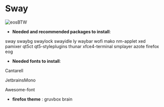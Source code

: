 # Sway

![eosBTW](https://user-images.githubusercontent.com/98311090/154176661-ff18bc49-1b45-43af-9b20-02f38113af76.png)

* **Needed and recommended packages to install**:

sway swaybg swaylock swayidle ly waybar wofi mako nm-applet xed pamixer qt5ct qt5-styleplugins thunar xfce4-terminal smplayer azote firefox eog

* **Needed fonts to install**:

Cantarell

JetbrainsMono

Awesome-font

* **firefox theme** : gruvbox brain
